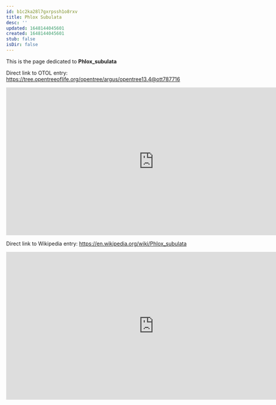```yaml
---
id: b1c2ka28l7gxrpssh1o8rxv
title: Phlox Subulata
desc: ''
updated: 1648144045601
created: 1648144045601
stub: false
isDir: false
---
```

This is the page dedicated to **Phlox_subulata**


Direct link to OTOL entry: https://tree.opentreeoflife.org/opentree/argus/opentree13.4@ott787716



<html>
    <body>
    <iframe src="https://tree.opentreeoflife.org/opentree/argus/opentree13.4@ott787716"
    width="800" height="400" frameborder="0" allowfullscreen> </iframe>
    </body>
</html>
    


Direct link to Wikipedia entry: https://en.wikipedia.org/wiki/Phlox_subulata



<html>
    <body>
    <iframe src="https://en.wikipedia.org/wiki/Phlox_subulata"
    width="800" height="400" frameborder="0" allowfullscreen> </iframe>
    </body>
</html>
    
